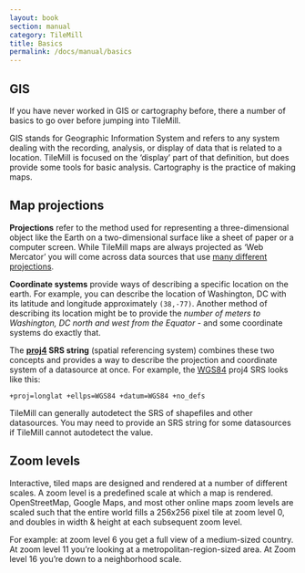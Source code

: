 ```yaml
---
layout: book
section: manual
category: TileMill
title: Basics
permalink: /docs/manual/basics
---
```

## GIS

If you have never worked in GIS or cartography before, there a number of basics to go over before jumping into TileMill.

GIS stands for Geographic Information System and refers to any system dealing with the recording, analysis, or display of data that is related to a location. TileMill is focused on the ‘display’ part of that definition, but does provide some tools for basic analysis. Cartography is the practice of making maps.

## Map projections

**Projections** refer to the method used for representing a three-dimensional object like the Earth on a two-dimensional surface like a sheet of paper or a computer screen. While TileMill maps are always projected as ‘Web Mercator’ you will come across data sources that use [many different projections](http://en.wikipedia.org/wiki/Map_projection).

**Coordinate systems** provide ways of describing a specific location on the earth. For example, you can describe the location of Washington, DC with its latitude and longitude approximately `(38,-77)`. Another method of describing its location might be to provide the *number of meters to Washington, DC north and west from the Equator* - and some coordinate systems do exactly that.

The **[proj4](http://trac.osgeo.org/proj/) SRS string** (spatial referencing system) combines these two concepts and provides a way to describe the projection and coordinate system of a datasource at once. For example, the [WGS84](http://en.wikipedia.org/wiki/World_Geodetic_System) proj4 SRS looks like this:

    +proj=longlat +ellps=WGS84 +datum=WGS84 +no_defs

TileMill can generally autodetect the SRS of shapefiles and other datasources. You may need to provide an SRS string for some datasources if TileMill cannot autodetect the value.

## Zoom levels

Interactive, tiled maps are designed and rendered at a number of different scales. A zoom level is a predefined scale at which a map is rendered. OpenStreetMap, Google Maps, and most other online maps zoom levels are scaled such that the entire world fills a 256x256 pixel tile at zoom level 0, and doubles in width & height at each subsequent zoom level. 

For example: at zoom level 6 you get a full view of a medium-sized country.  At zoom level 11 you’re looking at a metropolitan-region-sized area. At Zoom level 16 you’re down to a neighborhood scale.

